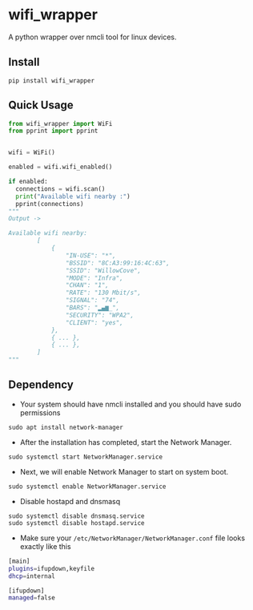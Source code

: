 # wifi_wrapper
A python wrapper over nmcli tool for linux devices.

## Install
```console
pip install wifi_wrapper
```

## Quick Usage
```python
from wifi_wrapper import WiFi
from pprint import pprint


wifi = WiFi()

enabled = wifi.wifi_enabled()

if enabled:
  connections = wifi.scan()
  print("Available wifi nearby :")
  pprint(connections) 
"""
Output ->

Available wifi nearby:
        [
            {
                "IN-USE": "*",
                "BSSID": "8C:A3:99:16:4C:63",
                "SSID": "WillowCove",
                "MODE": "Infra",
                "CHAN": "1",
                "RATE": "130 Mbit/s",
                "SIGNAL": "74",
                "BARS": "▂▄▆_",
                "SECURITY": "WPA2",
                "CLIENT": "yes",    
            },
            { ... },
            { ... },
        ]
"""
```

## Dependency
- Your system should have nmcli installed and you should have sudo permissions
```console
sudo apt install network-manager
```

- After the installation has completed, start the Network Manager.
```console
sudo systemctl start NetworkManager.service
```
- Next, we will enable Network Manager to start on system boot. 

```console
sudo systemctl enable NetworkManager.service
```

- Disable hostapd and dnsmasq
```console
sudo systemctl disable dnsmasq.service
sudo systemctl disable hostapd.service
```

- Make sure your `/etc/NetworkManager/NetworkManager.conf` file looks exactly like this 
```bash
[main]
plugins=ifupdown,keyfile
dhcp=internal

[ifupdown]
managed=false
```
